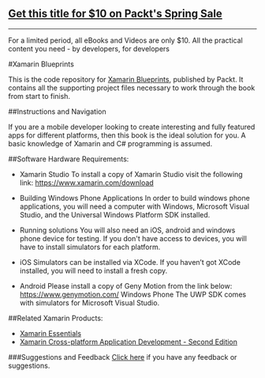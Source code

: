 ## [Get this title for $10 on Packt's Spring Sale](https://www.packt.com/B05293?utm_source=github&utm_medium=packt-github-repo&utm_campaign=spring_10_dollar_2022)
-----
For a limited period, all eBooks and Videos are only $10. All the practical content you need \- by developers, for developers

#Xamarin Blueprints

This is the code repository for [Xamarin Blueprints](https://www.packtpub.com/web-development/xamarin-blueprints?utm_source=Github&utm_medium=repository&utm_campaign=9781785887444), published by Packt. It contains all the supporting project files necessary to work through the book from start to finish.

##Instructions and Navigation

If you are a mobile developer looking to create interesting and fully featured apps for different platforms, then this book is the ideal solution for you. A basic knowledge of Xamarin and C# programming is assumed.

##Software Hardware Requirements:

* Xamarin Studio
To install a copy of Xamarin Studio visit the following link: https://www.xamarin.com/download

* Building Windows Phone Applications
In order to build windows phone applications, you will need a computer with Windows, Microsoft Visual Studio, and the Universal Windows Platform SDK installed.

* Running solutions
You will also need an iOS, android and windows phone device for testing. If you don't have access to devices, you will have to install simulators for each platform.

* iOS
Simulators can be installed via XCode. If you haven’t got XCode installed, you will need to install a fresh copy.

* Android
Please install a copy of Geny Motion from the link below: https://www.genymotion.com/
Windows Phone
The UWP SDK comes with simulators for Microsoft Visual Studio.

##Related Xamarin Products:

* [Xamarin Essentials](https://www.packtpub.com/application-development/xamarin-essentials?utm_source=Github&utm_medium=repository&utm_campaign=9781783550838)
* [Xamarin Cross-platform Application Development - Second Edition](https://www.packtpub.com/application-development/xamarin-cross-platform-application-development-second-edition?utm_source=Github&utm_medium=repository&utm_campaign=9781784397883)

###Suggestions and Feedback
 [Click here](https://docs.google.com/forms/d/e/1FAIpQLSe5qwunkGf6PUvzPirPDtuy1Du5Rlzew23UBp2S-P3wB-GcwQ/viewform) if you have any feedback or suggestions.


